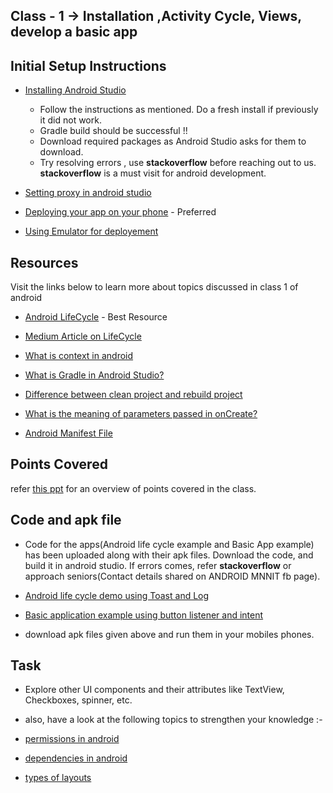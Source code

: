 ## Class - 1 -> Installation ,Activity Cycle, Views, develop a basic app

## Initial Setup Instructions

- [Installing Android Studio](https://developer.android.com/studio/install)

  - Follow the instructions as mentioned. Do a fresh install if previously it did not work.
  - Gradle build should be successful !!
  - Download required packages as Android Studio asks for them to download.
  - Try resolving errors , use **stackoverflow** before reaching out to us. **stackoverflow** is a must visit for android development.

- [Setting proxy in android studio](https://developer.android.com/studio/intro/studio-config#proxy)

- [Deploying your app on your phone](https://developer.android.com/training/basics/firstapp/running-app) - Preferred

- [Using Emulator for deployement](https://developer.android.com/studio/run/emulator)

## Resources

Visit the links below to learn more about topics discussed in class 1 of android

- [Android LifeCycle](https://developer.android.com/guide/components/activities/activity-lifecycle) - Best Resource

- [Medium Article on LifeCycle](https://medium.com/sketchware/activity-lifecycle-in-android-applications-1b48a7bb584c)

- [What is context in android](https://stackoverflow.com/questions/3572463/what-is-context-on-android)

- [What is Gradle in Android Studio?](https://stackoverflow.com/questions/16754643/what-is-gradle-in-android-studio)

- [Difference between clean project and rebuild project](https://stackoverflow.com/questions/24083706/difference-between-clean-project-and-rebuild-project-in-android-studio)

- [What is the meaning of parameters passed in onCreate?](https://stackoverflow.com/questions/10810418/whats-oncreatebundle-savedinstancestate)

- [Android Manifest File](https://www.geeksforgeeks.org/application-manifest-file-android/)


## Points Covered

refer [this ppt](android_intro.pptx) for an overview of points covered in the class.

## Code and apk file

- Code for the apps(Android life cycle example and Basic App example) has been uploaded along with their apk files. Download the code, and build it in android studio. If errors comes, refer **stackoverflow** or approach seniors(Contact details shared on ANDROID MNNIT fb page).

- [Android life cycle demo using Toast and Log](FirstAndroidClass)

- [Basic application example using button listener and intent](FirstClassAndroid)

- download apk files given above and run them in your mobiles phones.


## Task

- Explore other UI components and their attributes like TextView, Checkboxes, spinner, etc.

- also, have a look at the following topics to strengthen your knowledge :-

- [permissions in android](https://developer.android.com/guide/topics/permissions/overview)

- [dependencies in android](https://stackoverflow.com/questions/44178423/what-are-dependencies-in-android)

- [types of layouts](https://www.tutorialspoint.com/android/android_user_interface_layouts.htm)
